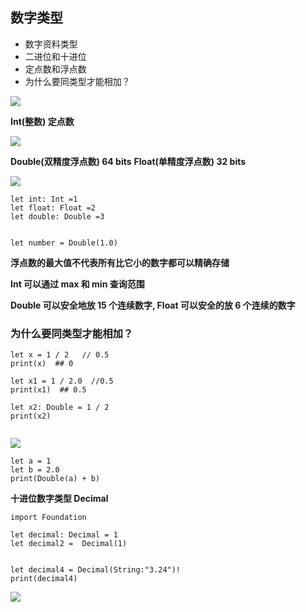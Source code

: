 ## 数字类型

- 数字资料类型
- 二进位和十进位
- 定点数和浮点数
- 为什么要同类型才能相加？


![](https://img.surgee.me/file/ad5a74f6f214f8c741ab0.png)


**Int(整数)  定点数**


![](https://img.surgee.me/file/25c0adea233cd8b62d127.png)


**Double(双精度浮点数) 64 bits**
**Float(单精度浮点数)  32 bits**


![](https:img.surgee.me/file/6499372754c64494483ad.png)


```
let int: Int =1
let float: Float =2
let double: Double =3


let number = Double(1.0)
```

**浮点数的最大值不代表所有比它小的数字都可以精确存储**

**Int 可以通过 max 和 min 查询范围**

**Double 可以安全地放 15 个连续数字, Float 可以安全的放 6 个连续的数字**

### 为什么要同类型才能相加？

```
let x = 1 / 2   // 0.5
print(x)  ## 0

let x1 = 1 / 2.0  //0.5
print(x1)  ## 0.5

let x2: Double = 1 / 2
print(x2)


```
![](https://img.surgee.me/file/888ca6d22afe5032a959d.png)

```
let a = 1
let b = 2.0
print(Double(a) + b)

```

**十进位数字类型 Decimal**
```
import Foundation

let decimal: Decimal = 1
let decimal2 =  Decimal(1)


let decimal4 = Decimal(String:"3.24")!
print(decimal4)
```
![](https://img.surgee.me/file/6e7d2e84b96043364b6f2.png)
